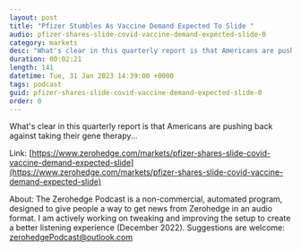 ```yaml
---
layout: post
title: "Pfizer Stumbles As Vaccine Demand Expected To Slide "
audio: pfizer-shares-slide-covid-vaccine-demand-expected-slide-0
category: markets
desc: "What's clear in this quarterly report is that Americans are pushing back against taking their gene therapy..."
duration: 00:02:21
length: 141
datetime: Tue, 31 Jan 2023 14:39:00 +0000
tags: podcast
guid: pfizer-shares-slide-covid-vaccine-demand-expected-slide-0
order: 0
---
```

What's clear in this quarterly report is that Americans are pushing back against taking their gene therapy...

Link: [https://www.zerohedge.com/markets/pfizer-shares-slide-covid-vaccine-demand-expected-slide](https://www.zerohedge.com/markets/pfizer-shares-slide-covid-vaccine-demand-expected-slide)

About: The Zerohedge Podcast is a non-commercial, automated program, designed to give people a way to get news from Zerohedge in an audio format.  I am actively working on tweaking and improving the setup to create a better listening experience (December 2022).  Suggestions are welcome: [zerohedgePodcast@outlook.com](mailto:zerohedgePodcast@outlook.com)